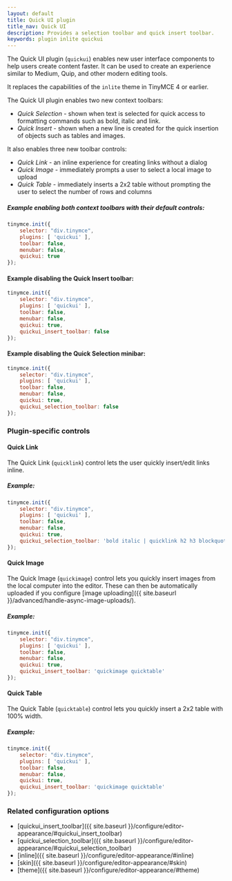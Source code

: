 ```yaml
---
layout: default
title: Quick UI plugin
title_nav: Quick UI
description: Provides a selection toolbar and quick insert toolbar.
keywords: plugin inlite quickui
---
```


The Quick UI plugin (`quickui`) enables new user interface components to help users create content faster. It can be used to create an experience similar to Medium, Quip, and other modern editing tools.

It replaces the capabilities of the `inlite` theme in TinyMCE 4 or earlier.

The Quick UI plugin enables two new context toolbars:

* _Quick Selection_ - shown when text is selected for quick access to formatting commands such as bold, italic and link. 
* _Quick Insert_ - shown when a new line is created for the quick insertion of objects such as tables and images.

It also enables three new toolbar controls:

* _Quick Link_ - an inline experience for creating links without a dialog
* _Quick Image_ - immediately prompts a user to select a local image to upload
* _Quick Table_ - immediately inserts a 2x2 table without prompting the user to select the number of rows and columns


##### Example enabling both context toolbars with their default controls:

```js
tinymce.init({
    selector: "div.tinymce",
    plugins: [ 'quickui' ],
    toolbar: false,
    menubar: false,
    quickui: true
});
```
#### Example disabling the Quick Insert toolbar:

```js
tinymce.init({
    selector: "div.tinymce",
    plugins: [ 'quickui' ],
    toolbar: false,
    menubar: false,
    quickui: true,
    quickui_insert_toolbar: false
});
```

#### Example disabling the Quick Selection minibar:

```js
tinymce.init({
    selector: "div.tinymce",
    plugins: [ 'quickui' ],
    toolbar: false,
    menubar: false,
    quickui: true,
    quickui_selection_toolbar: false
});
```

### Plugin-specific controls

#### Quick Link

The Quick Link (`quicklink`) control lets the user quickly insert/edit links inline.

##### Example:

```js
tinymce.init({
    selector: "div.tinymce",
    plugins: [ 'quickui' ],
    toolbar: false,
    menubar: false,
    quickui: true,
    quickui_selection_toolbar: 'bold italic | quicklink h2 h3 blockquote'
});
```

#### Quick Image

The Quick Image (`quickimage`) control lets you quickly insert images from the local computer into the editor. These can then be automatically uploaded if you configure [image uploading]({{ site.baseurl }}/advanced/handle-async-image-uploads/).

##### Example:

```js
tinymce.init({
    selector: "div.tinymce",
    plugins: [ 'quickui' ],
    toolbar: false,
    menubar: false,
    quickui: true,
    quickui_insert_toolbar: 'quickimage quicktable'
});
```

#### Quick Table

The Quick Table (`quicktable`) control lets you quickly insert a 2x2 table with 100% width.

##### Example:

```js
tinymce.init({
    selector: "div.tinymce",
    plugins: [ 'quickui' ],
    toolbar: false,
    menubar: false,
    quickui: true,
    quickui_insert_toolbar: 'quickimage quicktable'
});
```

### Related configuration options

* [quickui_insert_toolbar]({{ site.baseurl }}/configure/editor-appearance/#quickui_insert_toolbar)
* [quickui_selection_toolbar]({{ site.baseurl }}/configure/editor-appearance/#quickui_selection_toolbar)
* [inline]({{ site.baseurl }}/configure/editor-appearance/#inline)
* [skin]({{ site.baseurl }}/configure/editor-appearance/#skin)
* [theme]({{ site.baseurl }}/configure/editor-appearance/#theme)
